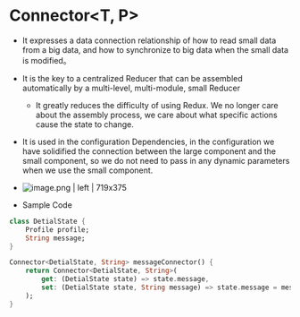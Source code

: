 # Connector<T, P>

-   It expresses a data connection relationship of how to read small data from a big data, and how to synchronize to big data when the small data is modified。
-   It is the key to a centralized Reducer that can be assembled automatically by a multi-level, multi-module, small Reducer
    -   It greatly reduces the difficulty of using Redux. We no longer care about the assembly process, we care about what specific actions cause the state to change.
-   It is used in the configuration Dependencies, in the configuration we have solidified the connection between the large component and the small component, so we do not need to pass in any dynamic parameters when we use the small component.
-   ![image.png | left | 719x375](https://cdn.nlark.com/lark/0/2018/png/82574/1545365202743-01074be7-f067-45c7-aae0-91b12cd50ae6.png)

-   Sample Code

```dart
class DetialState {
    Profile profile;
    String message;
}

Connector<DetialState, String> messageConnector() {
    return Connector<DetialState, String>(
        get: (DetialState state) => state.message,
        set: (DetialState state, String message) => state.message = message,
    );
}
```
